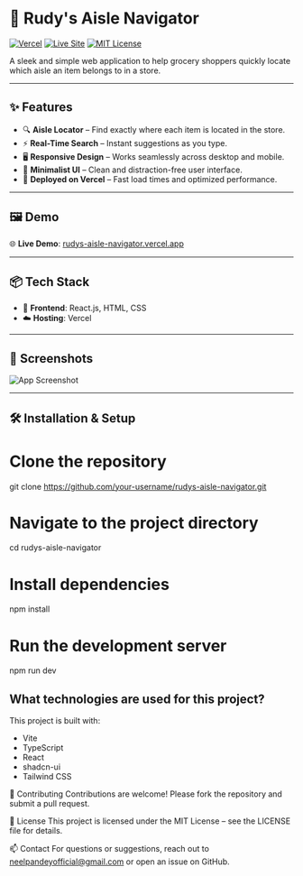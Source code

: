 # 🛒 Rudy's Aisle Navigator

[![Vercel](https://img.shields.io/badge/Powered%20by-Vercel-black?logo=vercel)](https://vercel.com)
[![Live Site](https://img.shields.io/badge/Live%20Demo-Click%20Here-brightgreen?style=flat&logo=google-chrome)](https://rudys-aisle-navigator.vercel.app/)
[![MIT License](https://img.shields.io/badge/License-MIT-blue.svg)](LICENSE)

A sleek and simple web application to help grocery shoppers quickly locate which aisle an item belongs to in a store.

---

## ✨ Features

- 🔍 **Aisle Locator** – Find exactly where each item is located in the store.
- ⚡ **Real-Time Search** – Instant suggestions as you type.
- 🖥️ **Responsive Design** – Works seamlessly across desktop and mobile.
- 🎨 **Minimalist UI** – Clean and distraction-free user interface.
- 🚀 **Deployed on Vercel** – Fast load times and optimized performance.

---

## 🖼️ Demo

🌐 **Live Demo**: [rudys-aisle-navigator.vercel.app](https://rudys-aisle-navigator.vercel.app/)

---

## 📦 Tech Stack

- 🧱 **Frontend**: React.js, HTML, CSS
- ☁️ **Hosting**: Vercel

---

## 📸 Screenshots

![App Screenshot](https://user-images.githubusercontent.com/your-screenshot-placeholder.png)

---

## 🛠️ Installation & Setup

# Clone the repository
git clone https://github.com/your-username/rudys-aisle-navigator.git

# Navigate to the project directory
cd rudys-aisle-navigator

# Install dependencies
npm install

# Run the development server
npm run dev


## What technologies are used for this project?

This project is built with:

- Vite
- TypeScript
- React
- shadcn-ui
- Tailwind CSS


🤝 Contributing
Contributions are welcome! Please fork the repository and submit a pull request.

📄 License
This project is licensed under the MIT License – see the LICENSE file for details.

📫 Contact
For questions or suggestions, reach out to neelpandeyofficial@gmail.com or open an issue on GitHub.



